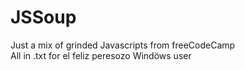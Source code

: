 # JSSoup
Just a mix of grinded Javascripts from freeCodeCamp <br />
All in .txt for el feliz peresozo Windöws user
